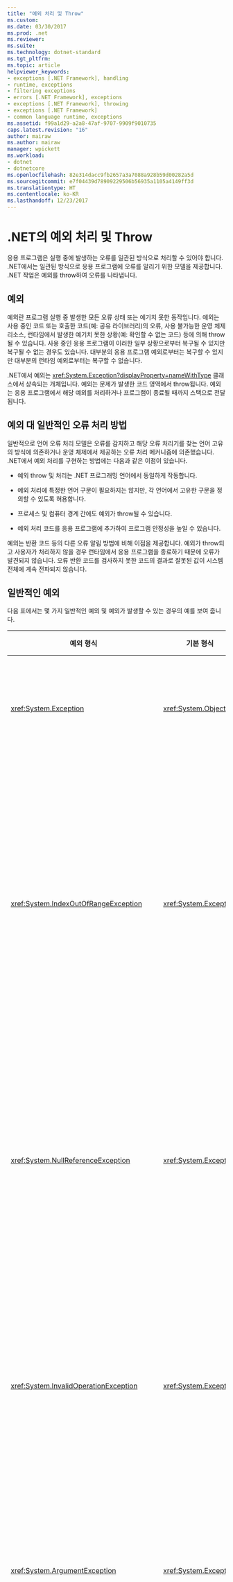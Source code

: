 ```yaml
---
title: "예외 처리 및 Throw"
ms.custom: 
ms.date: 03/30/2017
ms.prod: .net
ms.reviewer: 
ms.suite: 
ms.technology: dotnet-standard
ms.tgt_pltfrm: 
ms.topic: article
helpviewer_keywords:
- exceptions [.NET Framework], handling
- runtime, exceptions
- filtering exceptions
- errors [.NET Framework], exceptions
- exceptions [.NET Framework], throwing
- exceptions [.NET Framework]
- common language runtime, exceptions
ms.assetid: f99a1d29-a2a8-47af-9707-9909f9010735
caps.latest.revision: "16"
author: mairaw
ms.author: mairaw
manager: wpickett
ms.workload:
- dotnet
- dotnetcore
ms.openlocfilehash: 82e314dacc9fb2657a3a7088a928b59d00282a5d
ms.sourcegitcommit: e7f04439d78909229506b56935a1105a4149ff3d
ms.translationtype: HT
ms.contentlocale: ko-KR
ms.lasthandoff: 12/23/2017
---
```

# <a name="handling-and-throwing-exceptions-in-net"></a>.NET의 예외 처리 및 Throw

응용 프로그램은 실행 중에 발생하는 오류를 일관된 방식으로 처리할 수 있어야 합니다. .NET에서는 일관된 방식으로 응용 프로그램에 오류를 알리기 위한 모델을 제공합니다. .NET 작업은 예외를 throw하여 오류를 나타냅니다.

## <a name="exceptions"></a>예외

예외란 프로그램 실행 중 발생한 모든 오류 상태 또는 예기치 못한 동작입니다. 예외는 사용 중인 코드 또는 호출한 코드(예: 공유 라이브러리)의 오류, 사용 불가능한 운영 체제 리소스, 런타임에서 발생한 예기치 못한 상황(예: 확인할 수 없는 코드) 등에 의해 throw될 수 있습니다. 사용 중인 응용 프로그램이 이러한 일부 상황으로부터 복구될 수 있지만 복구될 수 없는 경우도 있습니다. 대부분의 응용 프로그램 예외로부터는 복구할 수 있지만 대부분의 런타임 예외로부터는 복구할 수 없습니다.

.NET에서 예외는 <xref:System.Exception?displayProperty=nameWithType> 클래스에서 상속되는 개체입니다. 예외는 문제가 발생한 코드 영역에서 throw됩니다. 예외는 응용 프로그램에서 해당 예외를 처리하거나 프로그램이 종료될 때까지 스택으로 전달됩니다.

## <a name="exceptions-vs-traditional-error-handling-methods"></a>예외 대 일반적인 오류 처리 방법

일반적으로 언어 오류 처리 모델은 오류를 감지하고 해당 오류 처리기를 찾는 언어 고유의 방식에 의존하거나 운영 체제에서 제공하는 오류 처리 메커니즘에 의존했습니다. .NET에서 예외 처리를 구현하는 방법에는 다음과 같은 이점이 있습니다.

- 예외 throw 및 처리는 .NET 프로그래밍 언어에서 동일하게 작동합니다.

- 예외 처리에 특정한 언어 구문이 필요하지는 않지만, 각 언어에서 고유한 구문을 정의할 수 있도록 허용합니다.

- 프로세스 및 컴퓨터 경계 간에도 예외가 throw될 수 있습니다.

- 예외 처리 코드를 응용 프로그램에 추가하여 프로그램 안정성을 높일 수 있습니다.

예외는 반환 코드 등의 다른 오류 알림 방법에 비해 이점을 제공합니다. 예외가 throw되고 사용자가 처리하지 않을 경우 런타임에서 응용 프로그램을 종료하기 때문에 오류가 발견되지 않습니다. 오류 반환 코드를 검사하지 못한 코드의 결과로 잘못된 값이 시스템 전체에 계속 전파되지 않습니다. 

## <a name="common-exceptions"></a>일반적인 예외

다음 표에서는 몇 가지 일반적인 예외 및 예외가 발생할 수 있는 경우의 예를 보여 줍니다.

| 예외 형식 | 기본 형식 | 설명 | 예 |
| -------------- | --------- | ----------- | ------- |
| <xref:System.Exception> | <xref:System.Object> | 모든 예외의 기본 클래스. | 없음(이 예외의 파생된 클래스 사용). |
| <xref:System.IndexOutOfRangeException> | <xref:System.Exception> | 배열이 올바르지 않게 인덱싱된 경우에만 런타임에서 발생됩니다. | 유효 범위를 벗어난 배열 인덱싱: `arr[arr.Length+1]` |
| <xref:System.NullReferenceException> | <xref:System.Exception> | null 개체가 참조되는 경우에만 런타임에서 발생됩니다. | `object o = null; o.ToString();` |
| <xref:System.InvalidOperationException> | <xref:System.Exception> | 잘못된 상태에 있는 경우에 메서드에서 발생됩니다. | 기본 컬렉션에서 Item을 제거한 후 `Enumerator.GetNext()` 호출 |
| <xref:System.ArgumentException> | <xref:System.Exception> | 모든 인수 예외에 대한 기본 클래스. | 없음(이 예외의 파생된 클래스 사용). |
| <xref:System.ArgumentNullException> | <xref:System.Exception> | 인수에 Null을 허용하지 않는 메서드에서 발생됩니다. | `String s = null; "Calculate".IndexOf (s);` |
| <xref:System.ArgumentOutOfRangeException> | <xref:System.Exception> | 인수가 지정된 범위에 있는지 확인하는 메서드에서 발생됩니다. | `String s = "string"; s.Substring(s.Length+1);` |

## <a name="see-also"></a>참고 항목

* [Exception 클래스 및 속성](exception-class-and-properties.md)
* [방법: Try/Catch 블록을 사용하여 예외 catch](how-to-use-the-try-catch-block-to-catch-exceptions.md)
* [방법: Catch 블록에 특정 예외 사용](how-to-use-specific-exceptions-in-a-catch-block.md)
* [방법: 명시적으로 예외 Throw](how-to-explicitly-throw-exceptions.md)
* [방법: 사용자 정의 예외 만들기](how-to-create-user-defined-exceptions.md)
* [사용자 필터 예외 처리기 사용](using-user-filtered-exception-handlers.md)
* [방법: Finally 블록 사용](how-to-use-finally-blocks.md)
* [COM Interop 예외 처리](handling-com-interop-exceptions.md)
* [예외에 대한 모범 사례](best-practices-for-exceptions.md)

.NET에서 예외가 작동하는 방식을 자세히 알아보려면 [What Every Dev needs to Know About Exceptions in the Runtime](https://github.com/dotnet/coreclr/blob/master/Documentation/botr/exceptions.md)(모든 개발자가 런타임 예외에 대해 알아야 할 사항)을 참조하세요.
